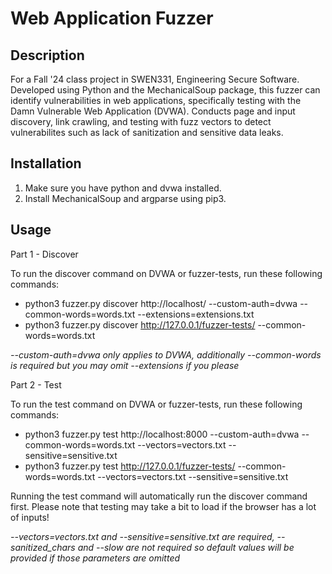# Web Application Fuzzer

## Description
For a Fall '24 class project in SWEN331, Engineering Secure Software. Developed using Python and the MechanicalSoup package, this fuzzer can identify vulnerabilities in web applications, specifically testing with the Damn Vulnerable Web Application (DVWA). Conducts page and input discovery, link crawling, and testing with fuzz vectors to detect vulnerabilites such as lack of sanitization and sensitive data leaks.

## Installation
1. Make sure you have python and dvwa installed.
2. Install MechanicalSoup and argparse using pip3.

## Usage
Part 1 - Discover

To run the discover command on DVWA or fuzzer-tests, run these following commands:
- python3 fuzzer.py discover http://localhost/ --custom-auth=dvwa --common-words=words.txt --extensions=extensions.txt
- python3 fuzzer.py discover http://127.0.0.1/fuzzer-tests/ --common-words=words.txt

*--custom-auth=dvwa only applies to DVWA, additionally --common-words is required but you may omit --extensions if you please*

Part 2 - Test

To run the test command on DVWA or fuzzer-tests, run these following commands:
- python3 fuzzer.py test http://localhost:8000 --custom-auth=dvwa --common-words=words.txt --vectors=vectors.txt --sensitive=sensitive.txt
- python3 fuzzer.py test http://127.0.0.1/fuzzer-tests/ --common-words=words.txt --vectors=vectors.txt --sensitive=sensitive.txt

Running the test command will automatically run the discover command first. Please note that testing may take a bit to load if the browser has a lot of inputs!

*--vectors=vectors.txt and --sensitive=sensitive.txt are required, --sanitized_chars and --slow are not required so default values will be provided if those parameters are omitted*
